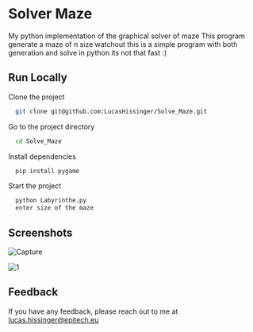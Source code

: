 
# Solver Maze

My python implementation of the graphical solver of maze
This program generate a maze of n size
watchout this is a simple program with both generation and solve in python
its not that fast :)


## Run Locally

Clone the project

```bash
  git clone git@github.com:LucasHissinger/Solve_Maze.git
```

Go to the project directory

```bash
  cd Solve_Maze
```

Install dependencies

```bash
  pip install pygame
```

Start the project

```bash
  python Labyrinthe.py
  enter size of the maze
```


## Screenshots
![Capture](https://github.com/LucasHissinger/Solve_Maze/assets/91745215/8ea590fe-0117-4763-8b9c-12555d017e6e)

![1](https://github.com/LucasHissinger/Solve_Maze/assets/91745215/42535044-ae7e-4e7f-91b1-74908d991518)


## Feedback

If you have any feedback, please reach out to me at lucas.hissinger@epitech.eu

